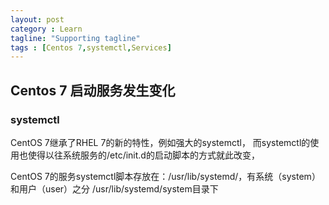 ```yaml
---
layout: post
category : Learn
tagline: "Supporting tagline"
tags : [Centos 7,systemctl,Services]
---
```


## Centos 7 启动服务发生变化

### systemctl

CentOS 7继承了RHEL 7的新的特性，例如强大的systemctl，
而systemctl的使用也使得以往系统服务的/etc/init.d的启动脚本的方式就此改变，

CentOS 7的服务systemctl脚本存放在：/usr/lib/systemd/，有系统（system）和用户（user）之分
/usr/lib/systemd/system目录下









